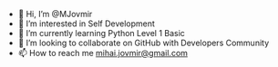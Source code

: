 - 👋 Hi, I’m @MJovmir
- 👀 I’m interested in Self Development
- 🌱 I’m currently learning Python Level 1 Basic
- 💞️ I’m looking to collaborate on GitHub with Developers Community
- 📫 How to reach me mihai.jovmir@gmail.com

<!---
MJovmir/MJovmir is a ✨ special ✨ repository because its `README.md` (this file) appears on your GitHub profile.
You can click the Preview link to take a look at your changes.
--->
